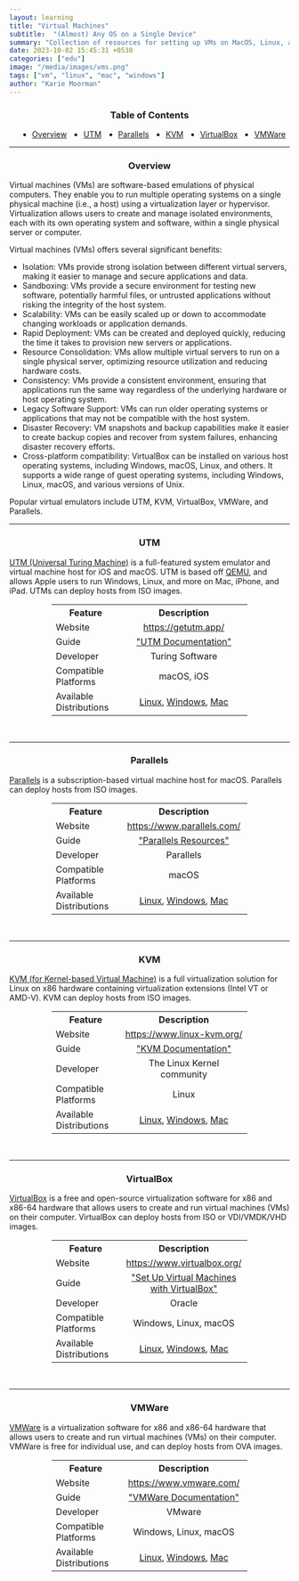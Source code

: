 ```yaml
---
layout: learning
title: "Virtual Machines"
subtitle:  "(Almost) Any OS on a Single Device"
summary: "Collection of resources for setting up VMs on MacOS, Linux, and Windows machines."
date: 2023-10-02 15:45:31 +0530
categories: ["edu"]
image: "/media/images/vms.png"
tags: ["vm", "linux", "mac", "windows"]
author: "Karie Moorman"
---
```



<h3 align='center'>Table of Contents</h3>
<div class='tbl'>
<ul style='display: flex; flex-wrap: row; gap: 30px; margin-left: 10px; justify-content: center;'>
<li><a href='#intro'>Overview</a></li>
<li><a href='#utm'>UTM</a></li>
<li><a href='#par'>Parallels</a></li>
<li><a href='#kvm'>KVM</a></li>
<li><a href='#vb'>VirtualBox</a></li>
<li><a href='#vmw'>VMWare</a></li>
</ul>
</div>

--- 

<div class='content-pad'>

<h3 id='intro' align='center'>Overview</h3>
<p>Virtual machines (VMs) are software-based emulations of physical computers. They enable you to run multiple operating systems on a single physical machine (i.e., a host) using a virtualization layer or hypervisor. Virtualization allows users to create and manage isolated environments, each with its own operating system and software, within a single physical server or computer.</p>
<p>Virtual machines (VMs) offers several significant benefits:</p>
<ul>
<li>Isolation: VMs provide strong isolation between different virtual servers, making it easier to manage and secure applications and data.</li>
<li>Sandboxing: VMs provide a secure environment for testing new software, potentially harmful files, or untrusted applications without risking the integrity of the host system.</li>
<li>Scalability: VMs can be easily scaled up or down to accommodate changing workloads or application demands.</li>
<li>Rapid Deployment: VMs can be created and deployed quickly, reducing the time it takes to provision new servers or applications.</li>
<li>Resource Consolidation: VMs allow multiple virtual servers to run on a single physical server, optimizing resource utilization and reducing hardware costs.</li>
<li>Consistency: VMs provide a consistent environment, ensuring that applications run the same way regardless of the underlying hardware or host operating system.</li>
<li>Legacy Software Support: VMs can run older operating systems or applications that may not be compatible with the host system.</li>
<li>Disaster Recovery: VM snapshots and backup capabilities make it easier to create backup copies and recover from system failures, enhancing disaster recovery efforts.</li>
<li>Cross-platform compatibility: VirtualBox can be installed on various host operating systems, including Windows, macOS, Linux, and others. It supports a wide range of guest operating systems, including Windows, Linux, macOS, and various versions of Unix.</li>
</ul>
<p>Popular virtual emulators include UTM, KVM, VirtualBox, VMWare, and Parallels.</p>
</div>

---

<h3 align='center' id='utm'>UTM</h3>

<div>
<p>
<a href='https://github.com/utmapp/UTM'>UTM (Universal Turing Machine)</a> is a full-featured system emulator and virtual machine host for iOS and macOS. UTM is based off <a href='https://github.com/qemu/qemu'>QEMU</a>, and allows Apple users to run Windows, Linux, and more on Mac, iPhone, and iPad. UTMs can deploy hosts from ISO images.
</p>
</div>

<div align='center' >
<table style='width:70%; font-weight: 400;'>
<th style='width:35%'>Feature</th><th>Description</th>
<tr><td>Website</td><td align='center'><a href='https://getutm.app/' target='_blank'>https://getutm.app/</a></td></tr>
<tr><td>Guide</td><td align='center'><a href='https://docs.getutm.app/' target='_blank'>"UTM Documentation"</a></td></tr>
<tr><td>Developer</td><td align='center'>Turing Software</td></tr>
<tr><td>Compatible Platforms</td><td align='center'>macOS, iOS</td></tr>
<tr><td>Available Distributions</td><td align='center'><a href='https://www.linux.org/pages/download/' target='_blank'>Linux</a>, <a href='https://docs.getutm.app/guides/windows/' target='_blank'>Windows</a>, <a href='https://krypted.com/mac-security/use-utm-to-run-virtual-machines-of-macos-from-macos/' target='_blank'>Mac</a></td></tr>
</table>
</div>
<br>


---
<h3 align='center' id='par'>Parallels</h3>

<div>
<p><a href='https://www.parallels.com/' target='_blank'>Parallels</a> is a subscription-based virtual machine host for macOS. Parallels can deploy hosts from ISO images.</p>
</div>

<div align='center' >
<table style='width:70%; font-weight: 400;'>
<th style='width:35%'>Feature</th><th>Description</th>
<tr><td>Website</td><td align='center'><a href='https://www.parallels.com/' target='_blank'>https://www.parallels.com/</a></td></tr>
<tr><td>Guide</td><td align='center'><a href='https://www.parallels.com/products/desktop/resources/' target='_blank'>"Parallels Resources"</a></td></tr>
<tr><td>Developer</td><td align='center'>Parallels</td></tr>
<tr><td>Compatible Platforms</td><td align='center'>macOS</td></tr>
<tr><td>Available Distributions</td><td align='center'><a href='https://www.parallels.com/tips/windows-on-mac/linux/' target='_blank'>Linux</a>, <a href='https://www.parallels.com/tips/windows-on-mac/' target='_blank'>Windows</a>, <a href='https://kb.parallels.com/125561' target='_blank'>Mac</a></td></tr>
</table>
</div>
<br>

---
<h3 align='center' id='kvm'>KVM</h3>

<div>
<p>
<a href='https://www.linux-kvm.org/page/Main_Page'>KVM (for Kernel-based Virtual Machine)</a> is a full virtualization solution for Linux on x86 hardware containing virtualization extensions (Intel VT or AMD-V). KVM can deploy hosts from ISO images.
</p>
</div>

<div align='center' >
<table style='width:70%; font-weight: 400;'>
<th style='width:35%'>Feature</th><th>Description</th>
<tr><td>Website</td><td align='center'><a href='https://www.linux-kvm.org/page/Main_Page' target='_blank'>https://www.linux-kvm.org/</a></td></tr>
<tr><td>Guide</td><td align='center'><a href='https://www.linux-kvm.org/page/Documents' target='_blank'>"KVM Documentation"</a></td></tr>
<tr><td>Developer</td><td align='center'>The Linux Kernel community</td></tr>
<tr><td>Compatible Platforms</td><td align='center'>Linux</td></tr>
<tr><td>Available Distributions</td><td align='center'><a href='https://www.linux.org/pages/download/' target='_blank'>Linux</a>, <a href='https://getlabsdone.com/how-to-install-windows-11-on-kvm/' target='_blank'>Windows</a>, <a href='https://github.com/kholia/OSX-KVM' target='_blank'>Mac</a></td></tr>
</table>
</div>
<br>

---

<h3 align='center' id='vb'>VirtualBox</h3>

<div>
<p><a href='https://github.com/Virtualbox-OSE/Virtualbox'>VirtualBox</a> is a free and open-source virtualization software for x86 and x86-64 hardware that allows users to create and run virtual machines (VMs) on their computer. VirtualBox can deploy hosts from ISO or VDI/VMDK/VHD images.</p>
</div>


<div align='center' >
<table style='width:70%; font-weight: 400;'>
<th style='width:35%'>Feature</th><th>Description</th>
<tr><td>Website</td><td align='center'><a href='https://www.virtualbox.org/' target='_blank'>https://www.virtualbox.org/</a></td></tr>
<tr><td>Guide</td><td align='center'><a href='https://www.tomshardware.com/how-to/set-up-virtual-machines-with-virtualbox' target='_blank'>"Set Up Virtual Machines with VirtualBox"</a></td></tr>
<tr><td>Developer</td><td align='center'>Oracle</td></tr>
<tr><td>Compatible Platforms</td><td align='center'>Windows, Linux, macOS</td></tr>
<tr><td>Available Distributions</td><td align='center'><a href='https://www.linuxvmimages.com/images/virtualbox/' target='_blank'>Linux</a>, <a href='https://developer.microsoft.com/en-us/windows/downloads/virtual-machines/' target='_blank'>Windows</a>, <a href='https://krypted.com/mac-security/use-utm-to-run-virtual-machines-of-macos-from-macos/' target='_blank'>Mac</a></td></tr>
</table>
</div>
<br>

---
<h3 align='center' id='vmw'>VMWare</h3>

<div>
<p><a href='https://github.com/vmware'>VMWare</a> is a virtualization software for x86 and x86-64 hardware that allows users to create and run virtual machines (VMs) on their computer. VMWare is free for individual use, and can deploy hosts from OVA images.</p>
</div>


<div align='center' >
<table style='width:70%; font-weight: 400;'>
<th style='width:35%'>Feature</th><th>Description</th>
<tr><td>Website</td><td align='center'><a href='https://www.vmware.com/' target='_blank'>https://www.vmware.com/</a></td></tr>
<tr><td>Guide</td><td align='center'><a href='https://docs.vmware.com/' target='_blank'>"VMWare Documentation"</a></td></tr>
<tr><td>Developer</td><td align='center'>VMware</td></tr>
<tr><td>Compatible Platforms</td><td align='center'>Windows, Linux, macOS</td></tr>
<tr><td>Available Distributions</td><td align='center'><a href='https://docs.vmware.com/en/VMware-Horizon-7/7.13/linux-desktops-setup/GUID-51C371A9-4D76-4A8C-8645-909E93080B4F.html' target='_blank'>Linux</a>, <a href='https://docs.vmware.com/en/VMware-Workstation-Pro/17/com.vmware.ws.using.doc/GUID-BF16A27D-154B-4E2D-A221-7CE94FA0F8FC.html' target='_blank'>Windows</a>, <a href='https://blog.gitnux.com/guides/how-to-install-mac-os-x-on-vmware/' target='_blank'>Mac</a></td></tr>
</table>
</div>
<br>

